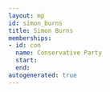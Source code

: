 ```yaml
---
layout: mp
id: simon_burns
title: Simon Burns
memberships:
- id: con
  name: Conservative Party
  start: 
  end: 
autogenerated: true
---
```

